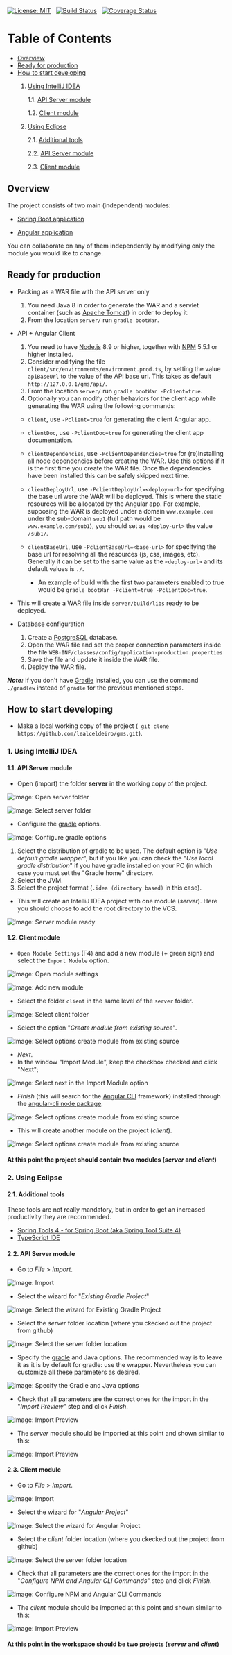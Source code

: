 [![License: MIT](https://img.shields.io/badge/License-MIT-yellow.svg)](https://opensource.org/licenses/MIT)&nbsp;&nbsp;
[![Build Status](https://travis-ci.org/lealceldeiro/gms.svg?branch=master)](https://travis-ci.org/lealceldeiro/gms)&nbsp;&nbsp;
[![Coverage Status](https://coveralls.io/repos/github/lealceldeiro/gms/badge.svg?branch=master)](https://coveralls.io/github/lealceldeiro/gms?branch=master)&nbsp;&nbsp;

# Table of Contents
* [Overview](#overview)
* [Ready for production](#ready-for-production)
* [How to start developing](#how-to-start-developing)
    1. [Using IntelliJ IDEA](#1-using-intellij-idea)

        1.1. [API Server module](#11-api-server-module)

        1.2. [Client module](#12-client-module)
    2. [Using Eclipse](#2-using-eclipse)

        2.1. [Additional tools](#21-additional-tools)

        2.2. [API Server module](#22-api-server-module)

        2.3. [Client module](#23-client-module)


## Overview
The project consists of two main (independent) modules:

 - [Spring Boot application](./server)
   
 - [Angular application](./client)
  
  You can collaborate on any of them independently by modifying only the module you would like to change.

## Ready for production
* Packing as a WAR file with the API server only
  1. You need Java 8 in order to generate the WAR and a servlet container (such as [Apache Tomcat][8]) in order to deploy it.
  2. From the location `server/` run `gradle bootWar`.
* API + Angular Client
  1. You need to have [Node.js][4] 8.9 or higher, together with [NPM][7] 5.5.1 or higher installed.
  2. Consider modifying the file `client/src/environments/environment.prod.ts`, by setting the value `apiBaseUrl` to the value of the API base url. This takes as default `http://127.0.0.1/gms/api/`.
  3. From the location `server/` run `gradle bootWar -Pclient=true`.
  4. Optionally you can modify other behaviors for the client app while generating the WAR using the following commands:
    * `client`, use `-Pclient=true` for generating the client Angular app.
    * `clientDoc`, use `-PclientDoc=true` for generating the client app documentation.
    * `clientDependencies`, use `-PclientDependencies=true` for (re)installing all node dependencies before creating the WAR. Use this options if it is the first time you create the WAR file. Once the dependencies have been installed this can be safely skipped next time.
    * `clientDeployUrl`, use `-PclientDeployUrl=<deploy-url>` for specifying the base url were the WAR will be deployed. This is where the static resources will be allocated by the Angular app. For example, supposing the WAR is deployed under a domain `www.example.com` under the sub-domain `sub1` (full path would be `www.example.com/sub1`), you should set as `<deploy-url>` the value `/sub1/`.
    * `clientBaseUrl`, use `-PclientBaseUrl=<base-url>` for specifying the base url for resolving all the resources (js, css, images, etc). Generally it can be set to the same value as the `<deploy-url>` and its default values is `./`.
    
      * An example of build with the first two parameters enabled to true would be `gradle bootWar -Pclient=true -PclientDoc=true`.
      
* This will create a WAR file inside `server/build/libs` ready to be deployed.
* Database configuration
  1. Create a [PostgreSQL][5] database.
  2. Open the WAR file and set the proper connection parameters inside the file `WEB-INF/classes/config/application-production.properties`
  3. Save the file and update it inside the WAR file.
  4. Deploy the WAR file.

_**Note:**_ If you don't have [Gradle][6] installed, you can use the command `./gradlew` instead of `gradle` for the previous mentioned steps.

## How to start developing
* Make a local working copy of the project (` git clone https://github.com/lealceldeiro/gms.git`).

### 1. Using IntelliJ IDEA
#### 1.1. API Server module
* Open (import) the folder **server** in the working copy of the project.

![Image: Open server folder](./help/images/1-server-open-home.idea.png)

![Image: Select server folder](./help/images/2-server-select-folder.idea.png)

* Configure the [gradle][1] options.

![Image: Configure gradle options](./help/images/3-server-gradle-config.png)

  1. Select the distribution of gradle to be used. The default option is "_Use default gradle wrapper_", but if you like you can check the "_Use local gradle distribution_" if you have gradle installed on your PC (in which case you must set the "Gradle home" directory.
  2. Select the JVM.
  3. Select the project format (`.idea (directory based)` in this case).
* This will create an IntelliJ IDEA project with one module (_server_). Here you should choose to add the root directory to the VCS.

![Image: Server module ready](./help/images/4-server-module-ready.png)

#### 1.2. Client module
* `Open Module Settings` (F4) and add a new module (+ green sign) and select the `Import Module` option.

![Image: Open module settings](./help/images/5-client-add-module.png)

![Image: Add new module](./help/images/6-client-import-module.png)

* Select the folder `client` in the same level of the `server` folder.

![Image: Select client folder](./help/images/7-client-select-folder.png)

* Select the option "_Create module from existing source_".

![Image: Select options create module from existing source](./help/images/8-client-create-module.png)

* _Next_.
* In the window "Import Module", keep the checkbox checked and click "Next";

![Image: Select next in the Import Module option](./help/images/9-client-import-sources.png)

* _Finish_ (this will search for the [Angular CLI][2] framework) installed through the [angular-cli node package][3].

![Image: Select options create module from existing source](./help/images/10-client-finish-import.png)

* This will create another module on the project (_client_).

![Image: Select options create module from existing source](./help/images/11-client-done.png)

#### At this point the project should contain two modules (_server_ and _client_)

### 2. Using Eclipse
#### 2.1. Additional tools

These tools are not really mandatory, but in order to get an increased productivity they are recommended.

* [Spring Tools 4 - for Spring Boot (aka Spring Tool Suite 4)][9]
* [TypeScript IDE][10]

#### 2.2. API Server module

* Go to _File_ > _Import_.

![Image: Import](./help/images/eclipse-1-import.png)

* Select the wizard for "_Existing Gradle Project_"

![Image: Select the wizard for Existing Gradle Project](./help/images/eclipse-2-import-server-gradle-wizard.png)

* Select the _server_ folder location (where you ckecked out the project from github)

![Image: Select the server folder location](./help/images/eclipse-3-select-folder-location.png)

* Specify the [gradle][1] and Java options. The recommended way is to leave it as it is by default for gradle: use the wrapper. Nevertheless you can customize all these parameters as desired.

![Image: Specify the Gradle and Java options](./help/images/eclipse-4-select-gradle-and-java-options.png)

* Check that all parameters are the correct ones for the import in the "_Import Preview_" step and click _Finish_.

![Image: Import Preview](./help/images/eclipse-5-finish-server-import.png)

* The _server_ module should be imported at this point and shown similar to this:

![Image: Import Preview](./help/images/eclipse-6-server-imported.png)

#### 2.3. Client module

* Go to _File_ > _Import_.

![Image: Import](./help/images/eclipse-1-import.png)

* Select the wizard for "_Angular Project_"

![Image: Select the wizard for Angular Project](./help/images/eclipse-7-import-client-angular-wizard.png)

* Select the _client_ folder location (where you ckecked out the project from github)

![Image: Select the server folder location](./help/images/eclipse-8-select-folder-location.png)

* Check that all parameters are the correct ones for the import in the "_Configure NPM and Angular CLI Commands_" step and click _Finish_.

![Image: Configure NPM and Angular CLI Commands](./help/images/eclipse-9-finish-client-import.png)

* The _client_ module should be imported at this point and shown similar to this:

![Image: Import Preview](./help/images/eclipse-10-client-imported.png)

#### At this point in the workspace should be two projects (_server_ and _client_)

[1]: https://gradle.org/
[2]: https://cli.angular.io/
[3]: https://www.npmjs.com/package/angular-cli
[4]: https://nodejs.org/en/
[5]: https://www.postgresql.org/
[6]: https://gradle.org/
[7]: https://www.npmjs.com/get-npm
[8]: http://tomcat.apache.org/
[9]: https://marketplace.eclipse.org/content/spring-tools-4-spring-boot-aka-spring-tool-suite-4
[10]: https://marketplace.eclipse.org/content/typescript-ide